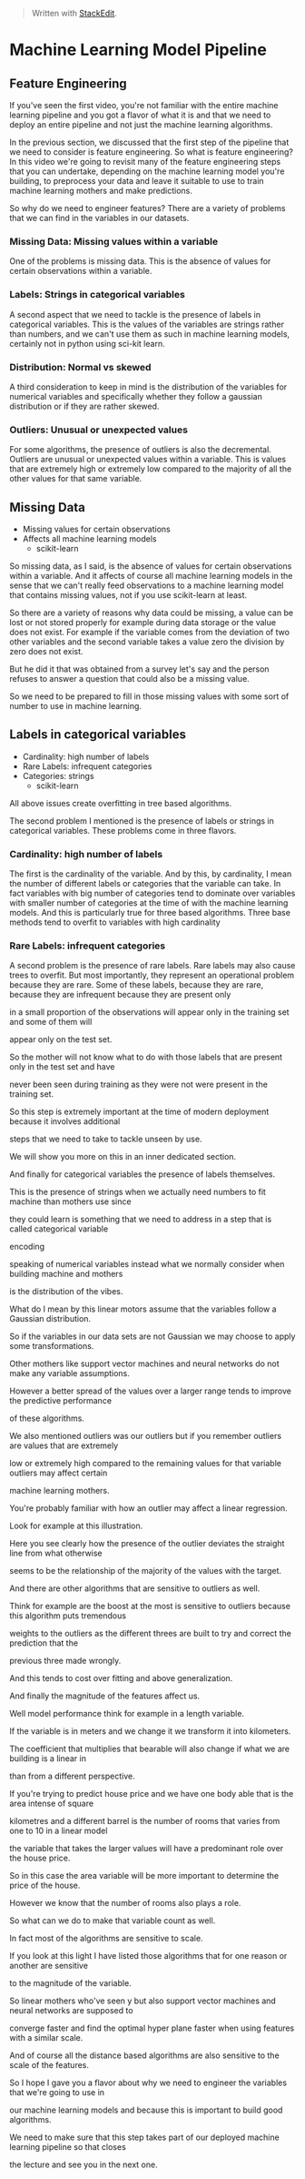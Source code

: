 > Written with [StackEdit](https://stackedit.io/).

# Machine Learning Model Pipeline
## Feature Engineering

  
If you've seen the first video, you're not familiar with the entire machine learning pipeline and you
got a flavor of what it is and that we need to deploy an entire pipeline and not just the machine learning
algorithms.

 In the previous section, we discussed that the first step of the pipeline that we need to consider is feature engineering. So what is feature engineering? In this video we're going to revisit many of the feature engineering steps that you can undertake, depending on the machine learning model you're building, to preprocess your data and leave it suitable to use to train machine learning mothers and make predictions.

So why do we need to engineer features? There are a variety of problems that we can find in the variables
in our datasets. 

### Missing Data: Missing values within a variable

One of the problems is missing data. This is the absence of values for certain observations within a variable.

### Labels: Strings in categorical variables

A second aspect that we need to tackle is the presence of labels in categorical variables. This is the values of the variables are strings rather than numbers, and we can't use them as such in machine learning models, certainly not in python using sci-kit learn.

### Distribution: Normal vs skewed

A third consideration to keep in mind is the distribution of the variables for numerical variables and specifically whether they follow a gaussian distribution or if they are rather skewed. 

### Outliers: Unusual or unexpected values

For some algorithms, the presence of outliers is also the decremental. Outliers are unusual or unexpected values within a variable. This is values that are extremely high or extremely low compared to the majority of all the other values for that same variable.

## Missing Data

- Missing values for certain observations
- Affects all machine learning models
	- scikit-learn

So missing data, as I said,  is the absence of values for certain observations within a variable. And it affects of course all machine learning models in the sense that we can't really feed observations to a machine learning model that contains missing values, not if you use scikit-learn at least.

So there are a variety of reasons why data could be missing, a value can be lost or not stored properly for example during data storage or the value does not exist. For example if the variable comes from the deviation of two other variables and the second variable takes a value zero the division by zero does not exist.

But he did it that was obtained from a survey let's say and the person refuses to answer a question that could also be a missing value.

So we need to be prepared to fill in those missing values with some sort of number to use in machine learning.

## Labels in categorical variables

- Cardinality: high number of labels
- Rare Labels: infrequent categories
- Categories: strings
	- scikit-learn

All above issues create overfitting in tree based algorithms.

The second problem I mentioned is the presence of labels or strings in categorical variables. These problems come in three flavors.

### Cardinality: high number of labels

The first is the cardinality of the variable. And by this, by cardinality, I mean the number of different labels or categories that the variable can take. In fact variables with big number of categories tend to dominate over variables with smaller number of categories at the time of with the machine learning models. And this is particularly true for three based algorithms. Three base methods tend to overfit to variables with high cardinality 

### Rare Labels: infrequent categories

A second problem is the presence of rare labels. Rare labels may also cause trees to overfit.  But most importantly, they represent an operational problem because they are rare. Some of these labels, because they are rare, because they are infrequent because they are present only

in a small proportion of the observations will appear only in the training set and some of them will

appear only on the test set.

So the mother will not know what to do with those labels that are present only in the test set and have

never been seen during training as they were not were present in the training set.

So this step is extremely important at the time of modern deployment because it involves additional

steps that we need to take to tackle unseen by use.

We will show you more on this in an inner dedicated section.

And finally for categorical variables the presence of labels themselves.

This is the presence of strings when we actually need numbers to fit machine than mothers use since

they could learn is something that we need to address in a step that is called categorical variable

encoding

speaking of numerical variables instead what we normally consider when building machine and mothers

is the distribution of the vibes.

What do I mean by this linear motors assume that the variables follow a Gaussian distribution.

So if the variables in our data sets are not Gaussian we may choose to apply some transformations.

Other mothers like support vector machines and neural networks do not make any variable assumptions.

However a better spread of the values over a larger range tends to improve the predictive performance

of these algorithms.

We also mentioned outliers was our outliers but if you remember outliers are values that are extremely

low or extremely high compared to the remaining values for that variable outliers may affect certain

machine learning mothers.

You're probably familiar with how an outlier may affect a linear regression.

Look for example at this illustration.

Here you see clearly how the presence of the outlier deviates the straight line from what otherwise

seems to be the relationship of the majority of the values with the target.

And there are other algorithms that are sensitive to outliers as well.

Think for example are the boost at the most is sensitive to outliers because this algorithm puts tremendous

weights to the outliers as the different threes are built to try and correct the prediction that the

previous three made wrongly.

And this tends to cost over fitting and above generalization.

And finally the magnitude of the features affect us.

Well model performance think for example in a length variable.

If the variable is in meters and we change it we transform it into kilometers.

The coefficient that multiplies that bearable will also change if what we are building is a linear in

than from a different perspective.

If you're trying to predict house price and we have one body able that is the area intense of square

kilometres and a different barrel is the number of rooms that varies from one to 10 in a linear model

the variable that takes the larger values will have a predominant role over the house price.

So in this case the area variable will be more important to determine the price of the house.

However we know that the number of rooms also plays a role.

So what can we do to make that variable count as well.

In fact most of the algorithms are sensitive to scale.

If you look at this light I have listed those algorithms that for one reason or another are sensitive

to the magnitude of the variable.

So linear mothers who've seen y but also support vector machines and neural networks are supposed to

converge faster and find the optimal hyper plane faster when using features with a similar scale.

And of course all the distance based algorithms are also sensitive to the scale of the features.

So I hope I gave you a flavor about why we need to engineer the variables that we're going to use in

our machine learning models and because this is important to build good algorithms.

We need to make sure that this step takes part of our deployed machine learning pipeline so that closes

the lecture and see you in the next one.
<!--stackedit_data:
eyJoaXN0b3J5IjpbLTY3MDk5NDUxNywtMTMxNDI5NzgzMF19
-->